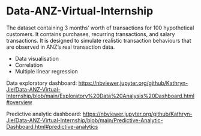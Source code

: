 # Data-ANZ-Virtual-Internship

The dataset containing 3 months’ worth of transactions for 100 hypothetical customers. It contains purchases, recurring transactions, and salary transactions. It is designed to simulate realistic transaction behaviours that are observed in ANZ’s real transaction data.

- Data visualisation
- Correlation
- Multiple linear regression

Data exploratory dashboard: https://nbviewer.jupyter.org/github/Kathryn-Jie/Data-ANZ-Virtual-Internship/blob/main/Exploratory%20Data%20Analysis%20Dashboard.html#overview

Predictive analytic dashboard: https://nbviewer.jupyter.org/github/Kathryn-Jie/Data-ANZ-Virtual-Internship/blob/main/Predictive-Analytic-Dashboard.html#predictive-analytics
